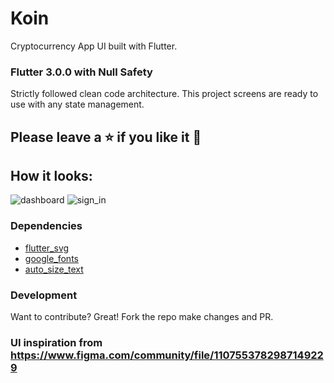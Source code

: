 # Koin
Cryptocurrency App UI built with Flutter.
### Flutter 3.0.0 with Null Safety

Strictly followed clean code architecture.
This project screens are ready to use with any state management.
## Please leave a ⭐ if you like it 💙
## How it looks:
![dashboard]()
![sign_in]()

### Dependencies
- [flutter_svg]
- [google_fonts]
- [auto_size_text]

[flutter_svg]: <https://pub.dev/packages/flutter_svg>
[google_fonts]: <https://pub.dev/packages/google_fonts>
[auto_size_text]: <https://pub.dev/packages/auto_size_text>

### Development

Want to contribute? Great!
Fork the repo make changes and PR.

### UI inspiration from https://www.figma.com/community/file/1107553782987149229